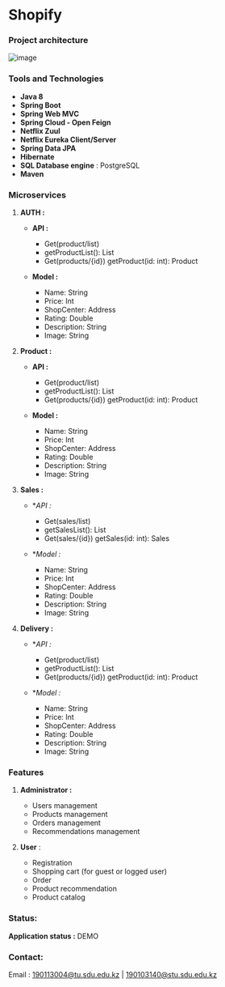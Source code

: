 # Shopify
### Project architecture

![image](https://user-images.githubusercontent.com/80455527/167078350-7c67ff3f-91f9-4d8e-a0ab-1fcc4cee474c.png)

### Tools and Technologies

- **Java 8**
- **Spring Boot**
- **Spring Web MVC**
- **Spring Cloud - Open Feign** 
- **Netflix Zuul** 
- **Netflix Eureka Client/Server** 
- **Spring Data JPA** 
- **Hibernate** 
- **SQL Database engine** : PostgreSQL
- **Maven**

### Microservices
1. **AUTH :**
   - **API :**
     - Get(product/list) 
     - getProductList(): List<Product> 
     - Get(products/{id}) getProduct(id: int): Product
   
   - **Model :**
     - Name: String
     - Price: Int
     - ShopCenter: Address
     - Rating: Double
     - Description: String
     - Image: String

2. **Product :**
   - **API :**
     - Get(product/list) 
     - getProductList(): List<Product> 
     - Get(products/{id}) getProduct(id: int): Product
   
   - **Model :**
     - Name: String
     - Price: Int
     - ShopCenter: Address
     - Rating: Double
     - Description: String
     - Image: String

3. **Sales :**
   - **API :*
     - Get(sales/list) 
     - getSalesList(): List<Sales> 
     - Get(sales/{id}) getSales(id: int): Sales
   
   - **Model :*
     - Name: String
     - Price: Int
     - ShopCenter: Address
     - Rating: Double
     - Description: String
     - Image: String

4. **Delivery :**
   - **API :*
     - Get(product/list) 
     - getProductList(): List<Product> 
     - Get(products/{id}) getProduct(id: int): Product
   
   - **Model :*
     - Name: String
     - Price: Int
     - ShopCenter: Address
     - Rating: Double
     - Description: String
     - Image: String
   

### Features

1. **Administrator :**

   - Users management
   - Products management
   - Orders management
   - Recommendations management

2. **User** :

   - Registration
   - Shopping cart (for guest or logged user)
   - Order
   - Product recommendation 
   - Product catalog
   
### Status:

**Application status :** DEMO

### Contact:

Email : 190113004@tu.sdu.edu.kz  |  190103140@stu.sdu.edu.kz

